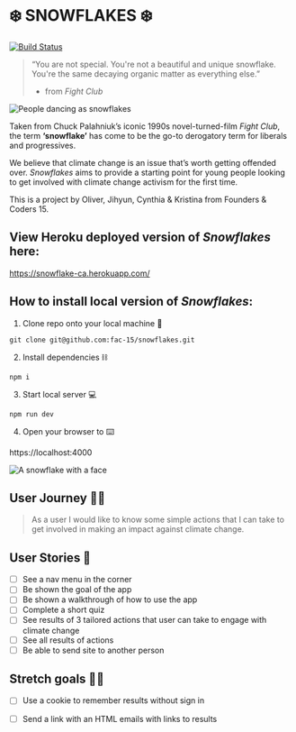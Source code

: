 
# ❄️ SNOWFLAKES ❄️ 

[![Build Status](https://travis-ci.com/fac-15/snowflakes.svg?branch=staging)](https://travis-ci.com/fac-15/snowflakes)

> “You are not special. You're not a beautiful and unique snowflake. You're the same decaying organic matter as everything else.”
> - from *Fight Club* 

![People dancing as snowflakes](https://media.giphy.com/media/3o7TKMf5HQQlZvv9Cg/giphy.gif)


Taken from Chuck Palahniuk’s iconic 1990s novel-turned-film *Fight Club*, the term **‘snowflake’** has come to be the go-to derogatory term for liberals and progressives.

We believe that climate change is an issue that’s worth getting offended over. *Snowflakes* aims to provide a starting point for young people looking to get involved with climate change activism for the first time.

This is a project by Oliver, Jihyun, Cynthia & Kristina from Founders & Coders 15.

## View Heroku deployed version of *Snowflakes* here:

https://snowflake-ca.herokuapp.com/

## How to install local version of *Snowflakes*:

1. Clone repo onto your local machine 💾 

```git clone git@github.com:fac-15/snowflakes.git```

2. Install dependencies ⛓ 

```npm i```

3. Start local server 💻 

``` npm run dev ```

4. Open your browser to ⌨️

https://localhost:4000



![A snowflake with a face](https://media.giphy.com/media/4HeSrL5CtS6UE0VzRR/giphy.gif)

## User Journey 🚶🏻‍
>As a user I would like to know some simple actions that I can take to get involved in making an impact against climate change.

## User Stories 🕺

- [ ] See a nav menu in the corner
- [ ] Be shown the goal of the app
- [ ] Be shown a walkthrough of how to use the app
- [ ] Complete a short quiz
- [ ] See results of 3 tailored actions that user can take to engage with climate change
- [ ] See all results of actions
- [ ] Be able to send site to another person

## Stretch goals 🧘🏽‍
- [ ] Use a cookie to remember results without sign in
- [ ] Send a link with an HTML emails with links to results

